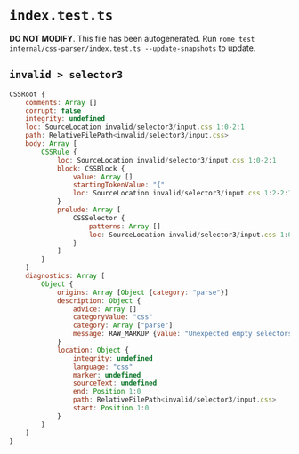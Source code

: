 # `index.test.ts`

**DO NOT MODIFY**. This file has been autogenerated. Run `rome test internal/css-parser/index.test.ts --update-snapshots` to update.

## `invalid > selector3`

```javascript
CSSRoot {
	comments: Array []
	corrupt: false
	integrity: undefined
	loc: SourceLocation invalid/selector3/input.css 1:0-2:1
	path: RelativeFilePath<invalid/selector3/input.css>
	body: Array [
		CSSRule {
			loc: SourceLocation invalid/selector3/input.css 1:0-2:1
			block: CSSBlock {
				value: Array []
				startingTokenValue: "{"
				loc: SourceLocation invalid/selector3/input.css 1:2-2:1
			}
			prelude: Array [
				CSSSelector {
					patterns: Array []
					loc: SourceLocation invalid/selector3/input.css 1:0-1:2
				}
			]
		}
	]
	diagnostics: Array [
		Object {
			origins: Array [Object {category: "parse"}]
			description: Object {
				advice: Array []
				categoryValue: "css"
				category: Array ["parse"]
				message: RAW_MARKUP {value: "Unexpected empty selectors"}
			}
			location: Object {
				integrity: undefined
				language: "css"
				marker: undefined
				sourceText: undefined
				end: Position 1:0
				path: RelativeFilePath<invalid/selector3/input.css>
				start: Position 1:0
			}
		}
	]
}
```
